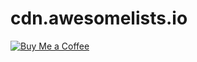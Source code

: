 # cdn.awesomelists.io

[![Buy Me a Coffee](https://srv-cdn.himpfen.io/badges/buymeacoffee/buymeacoffee-flat.svg)](https://clicksrv.net/d-)
